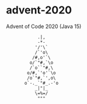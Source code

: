 # advent-2020

Advent of Code 2020 (Java 15)

                .|,
                -*-
               '/'\`
               /`'o\
              /#,o'`\
             o/`"#,`\o
             /`o``"#,\
            o/#,`'o'`\o
            /o`"#,`',o\
           o`-._`"#_.-'o
               _|"|_
               \=%=/   
                """
